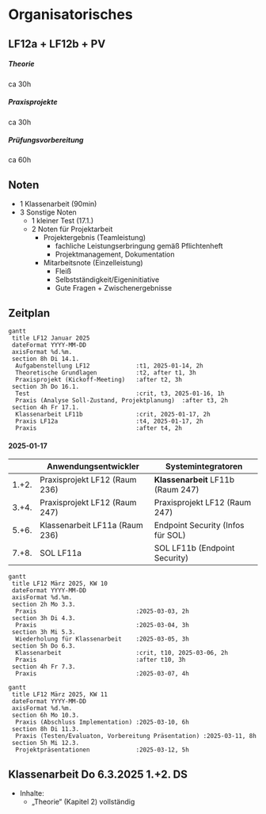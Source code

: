 # Organisatorisches

## LF12a + LF12b + PV

##### Theorie
ca 30h
##### Praxisprojekte
ca 30h
##### Prüfungsvorbereitung
ca 60h

## Noten

* 1 Klassenarbeit (90min)
* 3 Sonstige Noten
  * 1 kleiner Test (17.1.)
  * 2 Noten für Projektarbeit
    * Projektergebnis (Teamleistung)
      * fachliche Leistungserbringung gemäß Pflichtenheft
      * Projektmanagement, Dokumentation
    * Mitarbeitsnote (Einzelleistung)
      * Fleiß
      * Selbstständigkeit/Eigeninitiative
      * Gute Fragen + Zwischenergebnisse


## Zeitplan


```mermaid
gantt
 title LF12 Januar 2025
 dateFormat YYYY-MM-DD
 axisFormat %d.%m.
 section 8h Di 14.1.
  Aufgabenstellung LF12             :t1, 2025-01-14, 2h
  Theoretische Grundlagen           :t2, after t1, 3h
  Praxisprojekt (Kickoff-Meeting)   :after t2, 3h
 section 3h Do 16.1.
  Test                              :crit, t3, 2025-01-16, 1h
  Praxis (Analyse Soll-Zustand, Projektplanung)  :after t3, 2h
 section 4h Fr 17.1.
  Klassenarbeit LF11b               :crit, 2025-01-17, 2h
  Praxis LF12a                      :t4, 2025-01-17, 2h
  Praxis                            :after t4, 2h
```
#### 2025-01-17

|       | Anwendungsentwickler            | Systemintegratoren                 |
| ----- | ------------------------------- | ------------------------------     |
| 1.+2. | Praxisprojekt LF12 (Raum 236)   | **Klassenarbeit** LF11b (Raum 247) |
| 3.+4. | Praxisprojekt LF12  (Raum 247)  | Praxisprojekt LF12 (Raum 247)      |
| 5.+6. | Klassenarbeit LF11a (Raum 236)  | Endpoint Security (Infos für SOL)  |
| 7.+8. | SOL LF11a                       | SOL LF11b (Endpoint Security)      |

```mermaid
gantt
 title LF12 März 2025, KW 10
 dateFormat YYYY-MM-DD
 axisFormat %d.%m.
 section 2h Mo 3.3.
  Praxis                            :2025-03-03, 2h
 section 3h Di 4.3.
  Praxis                            :2025-03-04, 3h
 section 3h Mi 5.3.
  Wiederholung für Klassenarbeit    :2025-03-05, 3h
 section 5h Do 6.3.
  Klassenarbeit                     :crit, t10, 2025-03-06, 2h
  Praxis                            :after t10, 3h
 section 4h Fr 7.3.
  Praxis                            :2025-03-07, 4h
```

```mermaid
gantt
 title LF12 März 2025, KW 11
 dateFormat YYYY-MM-DD
 axisFormat %d.%m.
 section 6h Mo 10.3.
  Praxis (Abschluss Implementation) :2025-03-10, 6h
 section 8h Di 11.3.
  Praxis (Testen/Evaluaton, Vorbereitung Präsentation) :2025-03-11, 8h
 section 5h Mi 12.3.
  Projektpräsentationen             :2025-03-12, 5h
```


## Klassenarbeit Do 6.3.2025 1.+2. DS
* Inhalte:
  * „Theorie“ (Kapitel 2) vollständig

